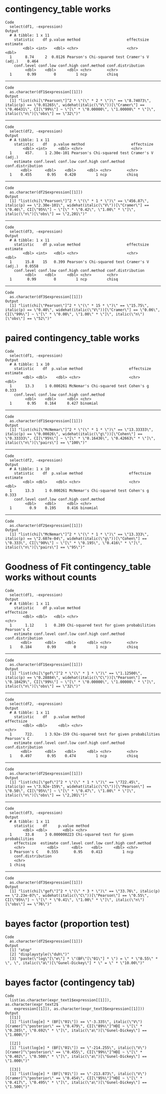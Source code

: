 # contingency_table works

    Code
      select(df1, -expression)
    Output
      # A tibble: 1 x 11
        statistic    df p.value method                     effectsize        estimate
            <dbl> <int>   <dbl> <chr>                      <chr>                <dbl>
      1      8.74     2  0.0126 Pearson's Chi-squared test Cramer's V (adj.)    0.464
        conf.level conf.low conf.high conf.method conf.distribution
             <dbl>    <dbl>     <dbl> <chr>       <chr>            
      1       0.99        0         1 ncp         chisq            

---

    Code
      as.character(df1$expression[[1]])
    Output
      [1] "list(chi[\"Pearson\"]^2 * \"(\" * 2 * \")\" == \"8.74073\", italic(p) == \"0.01265\", widehat(italic(\"V\"))[\"Cramer\"] == \"0.46431\", CI[\"99%\"] ~ \"[\" * \"0.00000\", \"1.00000\" * \"]\", italic(\"n\")[\"obs\"] == \"32\")"

---

    Code
      select(df2, -expression)
    Output
      # A tibble: 1 x 11
        statistic    df   p.value method                     effectsize       
            <dbl> <int>     <dbl> <chr>                      <chr>            
      1      457.     1 2.30e-101 Pearson's Chi-squared test Cramer's V (adj.)
        estimate conf.level conf.low conf.high conf.method conf.distribution
           <dbl>      <dbl>    <dbl>     <dbl> <chr>       <chr>            
      1    0.455       0.95    0.420         1 ncp         chisq            

---

    Code
      as.character(df2$expression[[1]])
    Output
      [1] "list(chi[\"Pearson\"]^2 * \"(\" * 1 * \")\" == \"456.87\", italic(p) == \"2.30e-101\", widehat(italic(\"V\"))[\"Cramer\"] == \"0.46\", CI[\"95%\"] ~ \"[\" * \"0.42\", \"1.00\" * \"]\", italic(\"n\")[\"obs\"] == \"2,201\")"

---

    Code
      select(df3, -expression)
    Output
      # A tibble: 1 x 11
        statistic    df p.value method                     effectsize        estimate
            <dbl> <int>   <dbl> <chr>                      <chr>                <dbl>
      1      15.8    15   0.399 Pearson's Chi-squared test Cramer's V (adj.)   0.0558
        conf.level conf.low conf.high conf.method conf.distribution
             <dbl>    <dbl>     <dbl> <chr>       <chr>            
      1       0.99        0         1 ncp         chisq            

---

    Code
      as.character(df3$expression[[1]])
    Output
      [1] "list(chi[\"Pearson\"]^2 * \"(\" * 15 * \")\" == \"15.75\", italic(p) == \"0.40\", widehat(italic(\"V\"))[\"Cramer\"] == \"0.06\", CI[\"99%\"] ~ \"[\" * \"0.00\", \"1.00\" * \"]\", italic(\"n\")[\"obs\"] == \"52\")"

# paired contingency_table works 

    Code
      select(df1, -expression)
    Output
      # A tibble: 1 x 10
        statistic    df  p.value method                     effectsize estimate
            <dbl> <dbl>    <dbl> <chr>                      <chr>         <dbl>
      1      13.3     1 0.000261 McNemar's Chi-squared test Cohen's g     0.333
        conf.level conf.low conf.high conf.method
             <dbl>    <dbl>     <dbl> <chr>      
      1       0.95    0.164     0.427 binomial   

---

    Code
      as.character(df1$expression[[1]])
    Output
      [1] "list(chi[\"McNemar\"]^2 * \"(\" * 1 * \")\" == \"13.33333\", italic(p) == \"0.00026\", widehat(italic(\"g\"))[\"Cohen\"] == \"0.33333\", CI[\"95%\"] ~ \"[\" * \"0.16436\", \"0.42663\" * \"]\", italic(\"n\")[\"pairs\"] == \"100\")"

---

    Code
      select(df2, -expression)
    Output
      # A tibble: 1 x 10
        statistic    df  p.value method                     effectsize estimate
            <dbl> <dbl>    <dbl> <chr>                      <chr>         <dbl>
      1      13.3     1 0.000261 McNemar's Chi-squared test Cohen's g     0.333
        conf.level conf.low conf.high conf.method
             <dbl>    <dbl>     <dbl> <chr>      
      1        0.9    0.195     0.416 binomial   

---

    Code
      as.character(df2$expression[[1]])
    Output
      [1] "list(chi[\"McNemar\"]^2 * \"(\" * 1 * \")\" == \"13.333\", italic(p) == \"2.607e-04\", widehat(italic(\"g\"))[\"Cohen\"] == \"0.333\", CI[\"90%\"] ~ \"[\" * \"0.195\", \"0.416\" * \"]\", italic(\"n\")[\"pairs\"] == \"95\")"

# Goodness of Fit contingency_table works without counts

    Code
      select(df1, -expression)
    Output
      # A tibble: 1 x 11
        statistic    df p.value method                                   effectsize 
            <dbl> <dbl>   <dbl> <chr>                                    <chr>      
      1      1.12     1   0.289 Chi-squared test for given probabilities Pearson's C
        estimate conf.level conf.low conf.high conf.method conf.distribution
           <dbl>      <dbl>    <dbl>     <dbl> <chr>       <chr>            
      1    0.184       0.99        0         1 ncp         chisq            

---

    Code
      as.character(df1$expression[[1]])
    Output
      [1] "list(chi[\"gof\"]^2 * \"(\" * 1 * \")\" == \"1.12500\", italic(p) == \"0.28884\", widehat(italic(\"C\"))[\"Pearson\"] == \"0.18429\", CI[\"99%\"] ~ \"[\" * \"0.00000\", \"1.00000\" * \"]\", italic(\"n\")[\"obs\"] == \"32\")"

---

    Code
      select(df2, -expression)
    Output
      # A tibble: 1 x 11
        statistic    df   p.value method                                   effectsize 
            <dbl> <dbl>     <dbl> <chr>                                    <chr>      
      1      722.     1 3.92e-159 Chi-squared test for given probabilities Pearson's C
        estimate conf.level conf.low conf.high conf.method conf.distribution
           <dbl>      <dbl>    <dbl>     <dbl> <chr>       <chr>            
      1    0.497       0.95    0.474         1 ncp         chisq            

---

    Code
      as.character(df2$expression[[1]])
    Output
      [1] "list(chi[\"gof\"]^2 * \"(\" * 1 * \")\" == \"722.45\", italic(p) == \"3.92e-159\", widehat(italic(\"C\"))[\"Pearson\"] == \"0.50\", CI[\"95%\"] ~ \"[\" * \"0.47\", \"1.00\" * \"]\", italic(\"n\")[\"obs\"] == \"2,201\")"

---

    Code
      select(df3, -expression)
    Output
      # A tibble: 1 x 11
        statistic    df     p.value method                                  
            <dbl> <dbl>       <dbl> <chr>                                   
      1      33.8     3 0.000000223 Chi-squared test for given probabilities
        effectsize  estimate conf.level conf.low conf.high conf.method
        <chr>          <dbl>      <dbl>    <dbl>     <dbl> <chr>      
      1 Pearson's C    0.555       0.95    0.413         1 ncp        
        conf.distribution
        <chr>            
      1 chisq            

---

    Code
      as.character(df3$expression[[1]])
    Output
      [1] "list(chi[\"gof\"]^2 * \"(\" * 3 * \")\" == \"33.76\", italic(p) == \"2.23e-07\", widehat(italic(\"C\"))[\"Pearson\"] == \"0.55\", CI[\"95%\"] ~ \"[\" * \"0.41\", \"1.00\" * \"]\", italic(\"n\")[\"obs\"] == \"76\")"

# bayes factor (proportion test)

    Code
      as.character(df2$expression[[1]])
    Output
      [1] "atop"                                                                                                                         
      [2] "displaystyle(\"duh\")"                                                                                                        
      [3] "paste(\"log\"[\"e\"] * \"(BF\"[\"01\"] * \") = \" * \"0.55\" * \", \", italic(\"a\")[\"Gunel-Dickey\"] * \" = \" * \"10.00\")"

# bayes factor (contingency tab)

    Code
      list(as.character(expr_text1$expression[[1]]), as.character(expr_text2$
        expression[[1]]), as.character(expr_text3$expression[[1]]))
    Output
      [[1]]
      [1] "list(log[e] * (BF[\"01\"]) == \"-3.335\", italic(\"V\")[Cramer]^\"posterior\" == \"0.479\", CI[\"89%\"]^HDI ~ \"[\" * \"0.285\", \"0.692\" * \"]\", italic(\"a\")[\"Gunel-Dickey\"] == \"1.000\")"
      
      [[2]]
      [1] "list(log[e] * (BF[\"01\"]) == \"-214.255\", italic(\"V\")[Cramer]^\"posterior\" == \"0.455\", CI[\"99%\"]^HDI ~ \"[\" * \"0.402\", \"0.508\" * \"]\", italic(\"a\")[\"Gunel-Dickey\"] == \"1.000\")"
      
      [[3]]
      [1] "list(log[e] * (BF[\"01\"]) == \"-213.873\", italic(\"V\")[Cramer]^\"posterior\" == \"0.454\", CI[\"95%\"]^HDI ~ \"[\" * \"0.417\", \"0.495\" * \"]\", italic(\"a\")[\"Gunel-Dickey\"] == \"1.500\")"
      

